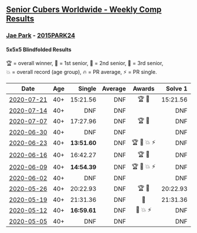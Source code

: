 <style>table {white-space: nowrap;}</style>

## [Senior Cubers Worldwide - Weekly Comp Results](/scw-comp/results/)
### [Jae Park](README.md) - [2015PARK24](https://www.worldcubeassociation.org/persons/2015PARK24?event=555bf)
#### 5x5x5 Blindfolded Results

<span style="white-space: nowrap;">🏆 = overall winner</span>, <span style="white-space: nowrap;">🥇 = 1st senior</span>, <span style="white-space: nowrap;">🥈 = 2nd senior</span>, <span style="white-space: nowrap;">🥉 = 3rd senior</span>, <span style="white-space: nowrap;">💥 = overall record (age group)</span>, <span style="white-space: nowrap;">🔥 = PR average</span>, <span style="white-space: nowrap;">⚡ = PR single</span>.

| Date | Age | Single | Average | Awards | Solve 1 | Solve 2 | Solve 3 | Video |
| :--: | :--: | --: | --: | :--: | --: | --: | --: | :-- |
| [2020-07-21](../../results/2020-07-21/555bf.md) | 40+ | 15:21.56 | DNF | 🏆 🥇 | 15:21.56 | DNS | DNS | [Desktop](https://www.facebook.com/events/2616944261905493/permalink/2619938194939433) / [Mobile](https://m.facebook.com/events/2616944261905493?view=permalink&id=2619938194939433) |
| [2020-07-14](../../results/2020-07-14/555bf.md) | 40+ | DNF | DNF |  | DNF | DNF | DNF | [Desktop](https://www.facebook.com/events/2796452740585923/permalink/2801283556769508) / [Mobile](https://m.facebook.com/events/2796452740585923?view=permalink&id=2801283556769508) |
| [2020-07-07](../../results/2020-07-07/555bf.md) | 40+ | 17:27.96 | DNF | 🏆 🥇 | DNF | DNF | 17:27.96 | [Desktop](https://www.facebook.com/events/296526488422565/permalink/300431004698780) / [Mobile](https://m.facebook.com/events/296526488422565?view=permalink&id=300431004698780) |
| [2020-06-30](../../results/2020-06-30/555bf.md) | 40+ | DNF | DNF |  | DNF | DNF | DNF | [Desktop](https://www.facebook.com/events/348465022802357/permalink/348961306086062) / [Mobile](https://m.facebook.com/events/348465022802357?view=permalink&id=348961306086062) |
| [2020-06-23](../../results/2020-06-23/555bf.md) | 40+ | **13:51.60** | DNF | 🏆 🥇 💥 ⚡ | DNF | **13:51.60** | DNF | [Desktop](https://www.facebook.com/events/850175445522887/permalink/850645842142514) / [Mobile](https://m.facebook.com/events/850175445522887?view=permalink&id=850645842142514) |
| [2020-06-16](../../results/2020-06-16/555bf.md) | 40+ | 16:42.27 | DNF | 🏆 🥇 | DNF | DNF | 16:42.27 | [Desktop](https://www.facebook.com/events/208176410240808/permalink/209074773484305) / [Mobile](https://m.facebook.com/events/208176410240808?view=permalink&id=209074773484305) |
| [2020-06-09](../../results/2020-06-09/555bf.md) | 40+ | **14:54.39** | DNF | 🏆 🥇 💥 ⚡ | DNF | **14:54.39** | DNF | [Desktop](https://www.facebook.com/events/620460455211235/permalink/622707208319893) / [Mobile](https://m.facebook.com/events/620460455211235?view=permalink&id=622707208319893) |
| [2020-06-02](../../results/2020-06-02/555bf.md) | 40+ | DNF | DNF |  | DNF | DNF | DNF | [Desktop](https://www.facebook.com/events/323619661956372/permalink/324470465204625) / [Mobile](https://m.facebook.com/events/323619661956372?view=permalink&id=324470465204625) |
| [2020-05-26](../../results/2020-05-26/555bf.md) | 40+ | 20:22.93 | DNF | 🏆 🥇 | 20:22.93 | DNF | DNF | [Desktop](https://www.facebook.com/events/1531820936993798/permalink/1532726963569862) / [Mobile](https://m.facebook.com/events/1531820936993798?view=permalink&id=1532726963569862) |
| [2020-05-19](../../results/2020-05-19/555bf.md) | 40+ | 21:31.36 | DNF | 🥇 | 21:31.36 | DNF | DNF | [Desktop](https://www.facebook.com/events/2608037409484307/permalink/2608621196092595) / [Mobile](https://m.facebook.com/events/2608037409484307?view=permalink&id=2608621196092595) |
| [2020-05-12](../../results/2020-05-12/555bf.md) | 40+ | **16:59.61** | DNF | 🥇 💥 ⚡ | DNF | **16:59.61** | DNF | [Desktop](https://www.facebook.com/events/367340484222677/permalink/368393814117344) / [Mobile](https://m.facebook.com/events/367340484222677?view=permalink&id=368393814117344) |
| [2020-05-05](../../results/2020-05-05/555bf.md) | 40+ | DNF | DNF |  | DNF | DNF | DNF | [Desktop](https://www.facebook.com/events/2624652641189887/permalink/2625719967749821) / [Mobile](https://m.facebook.com/events/2624652641189887?view=permalink&id=2625719967749821) |


<!-- Global site tag (gtag.js) - Google Analytics -->
<script async src="https://www.googletagmanager.com/gtag/js?id=UA-86348435-3"></script>
<script>window.dataLayer = window.dataLayer || []; function gtag() {dataLayer.push(arguments);} gtag('js', new Date()); gtag('config', 'UA-86348435-3');</script>
